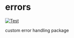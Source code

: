 # errors

[![Test](https://github.com/unknowntpo/errors/actions/workflows/go.yml/badge.svg?event=push)](https://github.com/unknowntpo/errors/actions/workflows/go.yml)

custom error handling package
